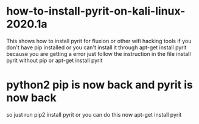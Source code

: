 # how-to-install-pyrit-on-kali-linux-2020.1a
This shows how to install pyrit for fluxion or other wifi hacking tools if you don't have pip installed or you can't install it 
through apt-get install pyrit because you are getting a error just follow the instruction in the file install pyrit without pip or apt-get install pyrit
# python2 pip is now back and pyrit is now back
so just run pip2 install pyrit or you can do this now apt-get install pyrit
